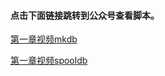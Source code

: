 #### 点击下面链接跳转到公众号查看脚本。

[第一章视频mkdb](http://mp.weixin.qq.com/s?__biz=MzI2NDYyMDgwOA==&mid=100000215&idx=2&sn=850544dda607bdee82fb83fe3ee59801&chksm=6aa89fb05ddf16a6c62ce6f06d3a2e17ca08e8b50b4934eb26f12621c4be0aafd8db0b1848e2#rd) 


[第一章视频spooldb](http://mp.weixin.qq.com/s?__biz=MzI2NDYyMDgwOA==&mid=100000215&idx=3&sn=f4a20f41021ac751fb290da23434fa99&chksm=6aa89fb05ddf16a6e70965197452be44f6da44847808966794a3da314e2946526400cc9c8913#rd) 
